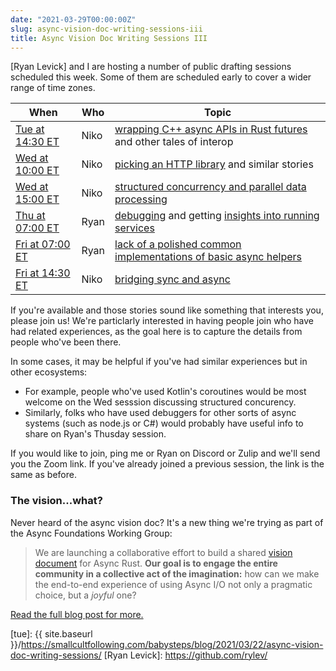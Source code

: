 ```yaml
---
date: "2021-03-29T00:00:00Z"
slug: async-vision-doc-writing-sessions-iii
title: Async Vision Doc Writing Sessions III
---
```


[Ryan Levick] and I are hosting a number of public drafting sessions scheduled this week.
Some of them are scheduled early to cover a wider range of time zones.

| When | Who | Topic |
| --- | --- | --- |
| [Tue at 14:30 ET][1] | Niko | [wrapping C++ async APIs in Rust futures](https://github.com/rust-lang/wg-async-foundations/issues/67) and other tales of interop |
| [Wed at 10:00 ET][2] | Niko | [picking an HTTP library](https://github.com/rust-lang/wg-async-foundations/issues/95) and similar stories |
| [Wed at 15:00 ET][3] | Niko | [structured concurrency and parallel data processing](https://github.com/rust-lang/wg-async-foundations/issues/107) |
| [Thu at 07:00 ET][4] | Ryan | [debugging](https://github.com/rust-lang/wg-async-foundations/issues/76) and getting [insights into running services](https://github.com/rust-lang/wg-async-foundations/issues/75) |
| [Fri at 07:00 ET][5] | Ryan | [lack of a polished common implementations of basic async helpers](https://github.com/rust-lang/wg-async-foundations/issues/105) |
| [Fri at 14:30 ET][6] | Niko | [bridging sync and async](https://github.com/rust-lang/wg-async-foundations/issues/54) |

[1]: https://everytimezone.com/s/c9869917
[2]: https://everytimezone.com/s/43be0ecf
[3]: https://everytimezone.com/s/f775361b
[4]: https://everytimezone.com/s/e2dce418
[5]: https://everytimezone.com/s/7900bcf1
[6]: https://everytimezone.com/s/92ce4ece

If you're available and those stories sound like something that interests you, please join us! 
We're particlarly interested in having people join who have had related experiences, as the goal here is to capture the details from people who've been there.

In some cases, it may be helpful if you've had similar experiences but in other ecosystems:

* For example, people who've used Kotlin's coroutines would be most welcome on the Wed sesssion discussing structured concurency. 
* Similarly, folks who have used debuggers for other sorts of async systems (such as node.js or C#) would probably have useful info to share on Ryan's Thusday session.

If you would like to join, ping me or Ryan on Discord or Zulip and we'll send you the Zoom link. If you've already joined a previous session, the link is the same as before.

### The vision...what?

Never heard of the async vision doc? It's a new thing we're trying as part of the Async Foundations Working Group:

> We are launching a collaborative effort to build a shared [vision document][vd] for Async Rust. **Our goal is to engage the entire community in a collective act of the imagination:** how can we make the end-to-end experience of using Async I/O not only a pragmatic choice, but a _joyful_ one?

[Read the full blog post for more.][Async Vision Doc]

[avd]: https://blog.rust-lang.org/2021/03/18/async-vision-doc.html
[vd]: https://rust-lang.github.io/wg-async-foundations/vision.html#-the-vision
[Async Vision Doc]: https://blog.rust-lang.org/2021/03/18/async-vision-doc.html
[sqi]: https://github.com/rust-lang/wg-async-foundations/issues?q=is%3Aopen+is%3Aissue+label%3Astatus-quo-story-ideas
[tue]: {{ site.baseurl }}/https://smallcultfollowing.com/babysteps/blog/2021/03/22/async-vision-doc-writing-sessions/
[Ryan Levick]: https://github.com/rylev/